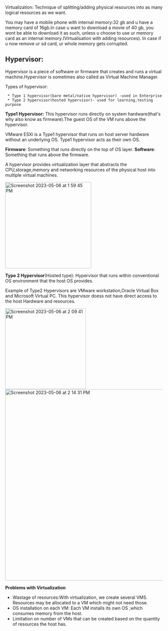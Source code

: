 Virtualization:
Technique of splitting/adding physical resources into as many logical resources as we want.

You may have a mobile phone with internal memory:32 gb and u have a memory card of 16gb.In case u want to download a movie of 40 gb, you wont be 
able to download it as such, unless u choose to use ur memory card as an internal memory.(Virtualisation with adding resources).
In case if u now remove ur sd card, ur whole memory gets corrupted.

## Hypervisor:
Hypervisor is a piece of software or firmware that creates and runs a virtual machine.Hypervisor is sometimes also called as Virtual Machine Manager.


Types of hypervisor:

     * Type 1 hypervisor(bare metal/native hypervisor) -used in Enterprise
     * Type 2 hypervisor(hosted hypervisor)- used for learning,testing purpose

__Type1 Hypervisor:__
This hypervisor runs directly on system hardware(that's why also know as firmware).The guest OS of the VM runs above the hypervisor.

VMware ESXi is a Type1 hypervisor that runs on host server hardware without an underlying OS.
Type1 hypervisor acts as their own OS.

__Firmware__: Something that runs directly on the top of OS layer.
__Software__: Something that runs above the firmware.

A hypervisor provides virtualization layer that abstracts the CPU,storage,memory and networking resources of the physical host into multiple virtual machines.

<img width="275" alt="Screenshot 2023-05-06 at 1 59 45 PM" src="https://user-images.githubusercontent.com/32058209/236612926-397880fa-b9d9-46e9-9924-126f02c51a01.png">


__Type 2 Hypervisor__(Hosted type):
Hypervisor that runs within conventional OS environment that the host OS provides.

Example of Type2 Hypervisors are VMware workstation,Oracle Virtual Box and Microsoft Virtual PC.
This hypervisor doess not have direct access to the host Hardware and resources.

<img width="258" alt="Screenshot 2023-05-06 at 2 09 41 PM" src="https://user-images.githubusercontent.com/32058209/236613733-4a92ddc8-8ec7-444a-b591-bc4e0efe429b.png">

<img width="610" alt="Screenshot 2023-05-06 at 2 14 31 PM" src="https://user-images.githubusercontent.com/32058209/236613744-5fe027db-ccf2-4f21-88c4-c9650ddc517c.png">



__Problems with Virtualization__
   * Wastage of resources:With virtualization, we create several VMS. Resources may be allocated to a VM which might not need those.
   * OS installation on each VM: Each VM installs its own OS ,which consumes memory from the host.
   * Limitation on number of VMs that can be created based on the quantity of resources the host has.
